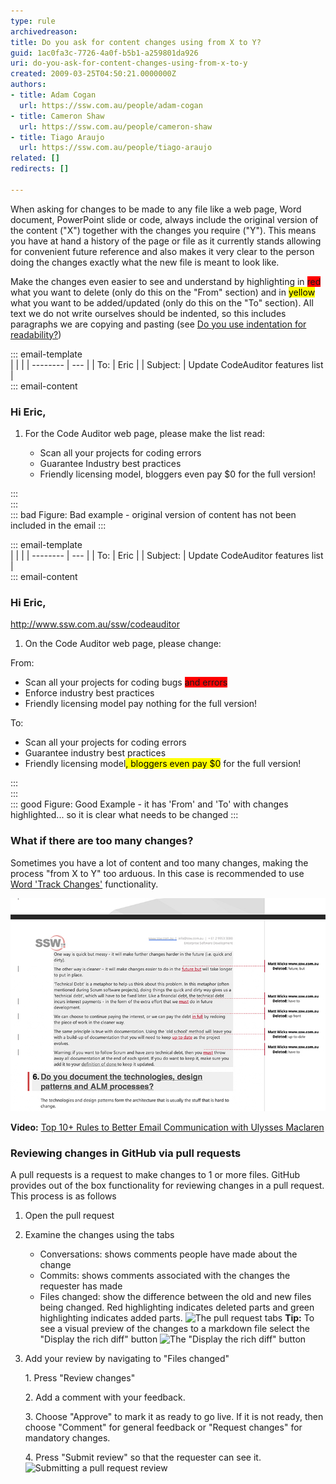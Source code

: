```yaml
---
type: rule
archivedreason: 
title: Do you ask for content changes using from X to Y?
guid: 1ac0fa3c-7726-4a0f-b5b1-a259801da926
uri: do-you-ask-for-content-changes-using-from-x-to-y
created: 2009-03-25T04:50:21.0000000Z
authors:
- title: Adam Cogan
  url: https://ssw.com.au/people/adam-cogan
- title: Cameron Shaw
  url: https://ssw.com.au/people/cameron-shaw
- title: Tiago Araujo
  url: https://ssw.com.au/people/tiago-araujo
related: []
redirects: []

---
```


When asking for changes to be made to any file like a web page, Word document, PowerPoint slide or code, always include the original version of the content ("X") together with the changes you require ("Y"). This means you have at hand a history of the page or file as it currently stands allowing for convenient future reference and also makes it very clear to the person doing the changes exactly what the new file is meant to look like. 

Make the changes even easier to see and understand by highlighting in <font style="background-color:#ff0000;">red</font> what you want to delete (only do this on the "From" section) and in <mark>yellow</mark> what you want to be added/updated (only do this on the "To" section).  All text we do not write ourselves should be indented, so this includes paragraphs we are copying and pasting (see [Do you use indentation for readability?](/do-you-use-indentation-for-readability))

<!--endintro-->

::: email-template  
|          |     |
| -------- | --- |
| To:      | Eric |
| Subject: | Update CodeAuditor features list |  
::: email-content  

### Hi Eric,

1. For the Code Auditor web page, please make the list read:

   - Scan all your projects for coding errors
   - Guarantee Industry best practices
   - Friendly licensing model, bloggers even pay $0 for the full version!

:::  
:::  
::: bad
Figure: Bad example - original version of content has not been included in the email
:::

::: email-template  
|          |     |
| -------- | --- |
| To:      | Eric |
| Subject: | Update CodeAuditor features list |  
::: email-content  

### Hi Eric,

http://www.ssw.com.au/ssw/codeauditor
1. On the Code Auditor web page, please change:

From:

  * Scan all your projects for coding bugs <font style="background-color:#ff0000;">and errors</font>
  * Enforce industry best practices              
  * Friendly licensing model pay nothing for the full version!

To:

  * Scan all your projects for coding errors
  * Guarantee industry best practices
  * Friendly licensing model<mark>, bloggers even pay $0</mark> for the full version!

:::  
:::  
::: good
Figure: Good Example - it has 'From' and 'To' with changes highlighted... so it is clear what needs to be changed
:::

### What if there are too many changes?

Sometimes you have a lot of content and too many changes, making the process "from X to Y" too arduous. In this case is recommended to use [Word 'Track Changes'](https://support.microsoft.com/en-gb/office/track-changes-in-word-197ba630-0f5f-4a8e-9a77-3712475e806a?ui=en-us&rs=en-gb&ad=gb) functionality.

![Figure: A Word document with 'Track Changes' ON is recommended if you have too many changes](word-track-changes.jpg)  

**Video:** [Top 10+ Rules to Better Email Communication with Ulysses Maclaren](https://www.youtube.com/watch?v=LAqRokqq4jI)

### Reviewing changes in GitHub via pull requests

A pull requests is a request to make changes to 1 or more files. GitHub provides out of the box functionality for reviewing changes in a pull request. This process is as follows

1. Open the pull request
2. Examine the changes using the tabs
    * Conversations: shows comments people have made about the change
    * Commits: shows comments associated with the changes the requester has made
    * Files changed: show the difference between the old and new files being changed. Red highlighting indicates deleted parts and green highlighting indicates added parts. 
    ![The pull request tabs](https://user-images.githubusercontent.com/79821522/112783096-3b593f00-909a-11eb-9862-c641822f133e.png)
    **Tip:** To see a visual preview of the changes to a markdown file select the "Display the rich diff" button
    ![The "Display the rich diff" button](https://user-images.githubusercontent.com/79821522/112783487-2a5cfd80-909b-11eb-9820-d04a437dd43a.png)
3. Add your review by navigating to "Files changed"

    1.&nbsp;Press "Review changes"</pre>

    2.&nbsp;Add a comment with your feedback.

    3.&nbsp;Choose "Approve" to mark it as ready to go live. If it is not ready, then choose "Comment" for general feedback or "Request changes" for mandatory changes.

    4.&nbsp;Press "Submit review" so that the requester can see it.
      ![Submitting a pull request review](https://user-images.githubusercontent.com/79821522/112782859-bbcb7000-9099-11eb-894d-2df0ee5fe290.png)


